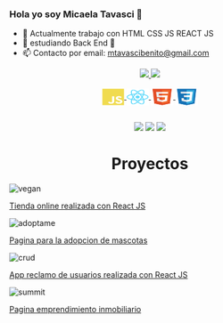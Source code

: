 ### Hola yo soy Micaela Tavasci 👋



- 🔭 Actualmente trabajo con HTML CSS JS REACT JS
- 🌱 estudiando Back End 💪
- 📫 Contacto por email: mtavascibenito@gmail.com

<div align="center">
  <a href="https://github.com/Micata03">
  <img height="180em" src="https://github-readme-stats.vercel.app/api?username=Micata03&show_icons=true&theme=dracula&include_all_commits=true&count_private=true"/>
  <img height="180em" src="https://github-readme-stats.vercel.app/api/top-langs/?username=Micata03&layout=compact&langs_count=7&theme=dracula"/>
</div>
  <div  align="center" style="display: inline_block"><br>
  <img align="center" alt="Rafa-Js" height="30" width="40" src="https://raw.githubusercontent.com/devicons/devicon/master/icons/javascript/javascript-plain.svg">
 
  <img align="center" alt="Rafa-React" height="30" width="40" src="https://raw.githubusercontent.com/devicons/devicon/master/icons/react/react-original.svg">
  <img align="center" alt="Rafa-HTML" height="30" width="40" src="https://raw.githubusercontent.com/devicons/devicon/master/icons/html5/html5-original.svg">
  <img align="center" alt="Rafa-CSS" height="30" width="40" src="https://raw.githubusercontent.com/devicons/devicon/master/icons/css3/css3-original.svg">
  
  
</div>
  
   ##
 
<div align ="center"style="display: inline_block" > 
  <a  href="https://www.linkedin.com/in/micaela-tavasci-911442119/" target="_blank"><img src="https://img.shields.io/badge/-LinkedIn-%230077B5?style=for-the-badge&logo=linkedin&logoColor=white" target="_blank"></a>  
  <a href="https://instagram.com/criatura_estupida" target="_blank"><img src="https://img.shields.io/badge/-Instagram-%23E4405F?style=for-the-badge&logo=instagram&logoColor=white" target="_blank"></a>  
  <a href = "mailto:mtavascibenito@gmail.com"><img src="https://img.shields.io/badge/-Gmail-%23333?style=for-the-badge&logo=gmail&logoColor=white" target="_blank"></a>
 
 
  </div>
  <h1 align= "center" >Proyectos</h1>

  ![vegan](https://user-images.githubusercontent.com/87371966/148423541-c42bf928-c7e1-492a-8841-59402d5e89e0.png)
  
  
  <a href="https://github.com/Micata03/camada16985.git" target="_blank" style="display: inline"  > Tienda online  realizada con React JS</a>
  
  
![adoptame](https://user-images.githubusercontent.com/87371966/148424622-f76fc482-9242-40a4-b21a-72fb1ed5d22d.png)
  
  <a href="https://github.com/Micata03/Adoptame.git" target="_blank" style="display: inline"  >Pagina para la adopcion de mascotas </a>
  
  

 ![crud](https://user-images.githubusercontent.com/87371966/148427013-0903a558-fb85-4749-852c-4659bdab6f03.png)

   <a href="https://github.com/Micata03/crud.git" target="_blank" style="display: inline"  >App reclamo de usuarios realizada con React JS </a>
  
  
![summit](https://user-images.githubusercontent.com/87371966/148427183-4d220a6a-e195-46c0-a476-f088c90bc4f4.png)
  
   <a href="https://github.com/Micata03/Proyecto-Summit.git" target="_blank" style="display: inline"  >Pagina emprendimiento inmobiliario </a>

